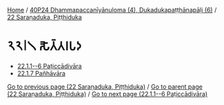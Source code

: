 
[Home](/) / [40P24 Dhammapaccanīyānuloma (4), Dukadukapaṭṭhānapāḷi (6)](../../40P24.md) / [22 Saraṇaduka, Piṭṭhiduka](../22.md)

# 𑁨𑁨𑁇𑁧 𑀲𑁅𑀢𑁆𑀢𑀭𑀧𑀤

* [22.1.1--6 Paṭiccādivāra](22.1/22.1.1--6.md)
* [22.1.7 Pañhāvāra](22.1/22.1.7.md)

[Go to previous page (22 Saraṇaduka, Piṭṭhiduka)](../22.md) / [Go to parent page (22 Saraṇaduka, Piṭṭhiduka)](../22.md) / [Go to next page (22.1.1--6 Paṭiccādivāra)](22.1/22.1.1--6.md)


